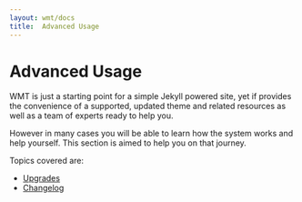 ```yaml
---
layout: wmt/docs
title:  Advanced Usage
---
```


# Advanced Usage

WMT is just a starting point for a simple Jekyll powered site, yet if provides
the convenience of a supported, updated theme and related resources as well as a
team of experts ready to help you.

However in many cases you will be able to learn how the system works and help
yourself. This section is aimed to help you on that journey.

Topics covered are: 

* [Upgrades](./upgrades.html)
* [Changelog](./changelog.html)
